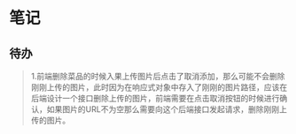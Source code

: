 # 笔记

## 待办
> 1.前端删除菜品的时候入果上传图片后点击了取消添加，那么可能不会删除刚刚上传的图片，此时因为在响应式对象中存入了刚刚的图片路径，应该在后端设计一个接口删除上传的图片，前端需要在点击取消按钮的时候进行确认，如果图片的URL不为空那么需要向这个后端接口发起请求，删除刚刚上传的图片。